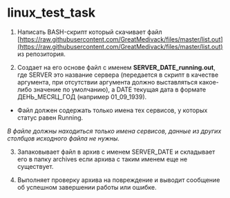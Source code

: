 # linux_test_task

1. Написать BASH-скрипт который скачивает файл
[https://raw.githubusercontent.com/GreatMedivack/files/master/list.out](https://raw.githubusercontent.com/GreatMedivack/files/master/list.out) из репозитория.

2. Создает на его основе файл с именем **SERVER_DATE_running.out**,
где SERVER это название сервера (передается в скрипт в качестве аргумента, при отсутствии
аргумента должно выставляться какое-либо значение по умолчанию), а DATE текущая дата в
формате ДЕНЬ_МЕСЯЦ_ГОД (например 01_09_1939).

- Файл должен содержать только имена тех сервисов, у которых статус равен Running.

*В файле должны находиться только имена сервисов, данные из других столбцов
исходного файла не нужны.*

3. Запаковывает файл в архив c именем SERVER_DATE и складывает его в папку
archives если архива с таким именем еще не существует.

4. Выполняет проверку архива на повреждение и выводит сообщение об успешном завершении работы или ошибке.
